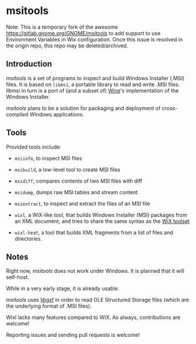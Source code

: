 # msitools

Note: This is a temporary fork of the awesome https://gitlab.gnome.org/GNOME/msitools to add support to
use Environment Variables in Wix configuration. Once this issue is resolved in the origin repo, this repo may be deleted/archived. 

## Introduction

*msitools* is a set of programs to inspect and build Windows Installer
(.MSI) files.  It is based on `libmsi`, a portable library to read and
write .MSI files.  libmsi in turn is a port of (and a subset of)
[Wine](https://www.winehq.org/)'s implementation of the Windows
Installer.

*msitools* plans to be a solution for packaging and deployment of
cross-compiled Windows applications.

## Tools

Provided tools include:

- `msiinfo`, to inspect MSI files

- `msibuild`, a low-level tool to create MSI files

- `msidiff`, compares contents of two MSI files with diff

- `msidump`, dumps raw MSI tables and stream content

- `msiextract`, to inspect and extract the files of an MSI file

- `wixl`, a WiX-like tool, that builds Windows Installer (MSI)
  packages from an XML document, and tries to share the same syntax as
  the [WiX toolset](http://wixtoolset.org/)

- `wixl-heat`, a tool that builds XML fragments from a list of files
  and directories.


## Notes

Right now, *msitools* does not work under Windows.  It is planned that
it will self-host.

While in a very early stage, it is already usable.

*msitools* uses [libgsf](https://gitlab.gnome.org/GNOME/libgsf) in
order to read OLE Structured Storage files (which are the underlying
format of .MSI files).

Wixl lacks many features compared to WiX. As always, contributions
are welcome!

Reporting issues and sending pull requests is welcome!
